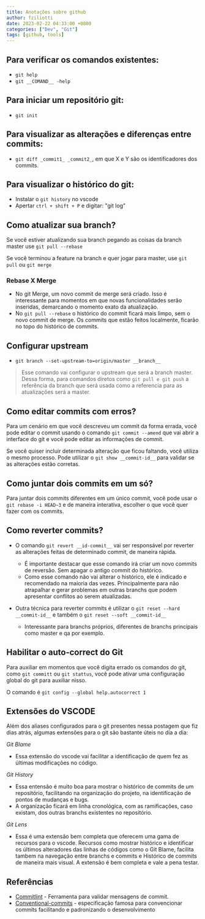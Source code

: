 ```yaml
---
title: Anotações sobre github
author: fziliotti
date: 2023-02-22 04:33:00 +0800
categories: ["Dev", "Git"]
tags: [github, tools]
---
```


## Para verificar os comandos existentes:
- `git help`
- `git __COMAND__ -help`
 
## Para iniciar um repositório git:

- `git init`


## Para visualizar as alterações e diferenças entre commits:

- `git diff _commit1_ _commit2_`, em que X e Y são os identificadores dos commits.


## Para visualizar o histórico do git:

- Instalar o `git history` no vscode
- Apertar `ctrl + shift + P` e digitar: "git log"


## Como atualizar sua branch?

Se você estiver atualizando sua branch pegando as coisas da branch master use `git pull --rebase`

Se você terminou a feature na branch e quer jogar para master, use `git pull` ou `git merge`


### Rebase X Merge

- No git Merge, um novo commit de merge será criado. Isso é interessante para momentos em que novas funcionalidades serão inseridas, demarcando o momento exato da atualização.
- No `git pull --rebase` o histórico do commit ficará mais limpo, sem o novo commit de merge. Os commits que estão feitos localmente, ficarão no topo do histórico de commits.


## Configurar upstream
- `git branch --set-upstream-to=origin/master __branch__`

> Esse comando vai configurar o upstream que será a branch master. Dessa forma, para comandos diretos como `git pull e git push` a referência da branch que será usada como a referencia para as atualizações será a master.

## Como editar commits com erros?

Para um cenário em que você descreveu um commit da forma errada, você pode editar o commit usando o comando `git commit --amend` que vai abrir a interface do git e você pode editar as informações de commit.

Se você quiser incluir determinada alteração que ficou faltando, você utiliza o mesmo processo. Pode utilizar o `git show __commit-id__` para validar se as alterações estão corretas.

## Como juntar dois commits em um só?

Para juntar dois commits diferentes em um único commit, você pode usar o `git rebase -i HEAD~3` e de maneira interativa, escolher o que você quer fazer com os commits.

## Como reverter commits?

- O comando `git revert __id-commit__` vai ser responsável por reverter as alterações feitas de determinado commit, de maneira rápida.
  - É importante destacar que esse comando irá criar um novo commits de reversão. Sem apagar o antigo commit do histórico.
  - Como esse comando não vai alterar o histórico, ele é indicado e recomendado na maioria das vezes. Principalmente para não atrapalhar e gerar problemas em outras branchs que podem apresentar conflitos ao serem atualizadas.

- Outra técnica para reverter commits é utilizar o `git reset --hard __commit-id__` e também o `git reset --soft __commit-id__`
  - Interessante para branchs próprios, diferentes de branchs principais como master e qa por exemplo.


## Habilitar o auto-correct do Git

Para auxiliar em momentos que você digita errado os comandos do git, como `git committ` ou `git stattus`, você pode ativar uma configuração global do git para auxiliar nisso.

O comando é `git config --global help.autocorrect 1`

## Extensões do VSCODE

Além dos aliases configurados para o git presentes nessa postagem que fiz dias atrás, algumas extensões para o git são bastante úteis no dia a dia:


*Git Blame*

- Essa extensão do vscode vai facilitar a identificação de quem fez as últimas modificações no código.

*Git History* 

- Essa entensão é muito boa para mostrar o histórico de commits de um repositório, facilitando na organização do projeto, na identificação de pontos de mudanças e bugs.
- A organização ficará em linha cronológica, com as ramificações, caso existam, dos outras branchs existentes no repositório.

*Git Lens*

- Essa é uma extensão bem completa que oferecem uma gama de recursos para o vscode. Recursos como mostrar histórico e identificar os últimos alteradores das linhas de códigos como o Git Blame, facilita tambem na navegação entre branchs e commits e Histórico de commits de maneira mais visual. A extensão é bem completa e vale a pena testar.


## Referências

- [Commitlint](https://github.com/conventional-changelog/commitlint) - Ferramenta para validar mensagens de commit.
- [Conventional-commits](https://www.conventionalcommits.org/en/v1.0.0/) - especificação famosa para convencionar commits facilitando e padronizando o desenvolvimento

